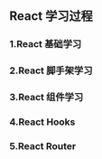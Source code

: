 ## React 学习过程

### 1.React 基础学习

### 2.React 脚手架学习

### 3.React 组件学习

### 4.React Hooks

### 5.React Router
